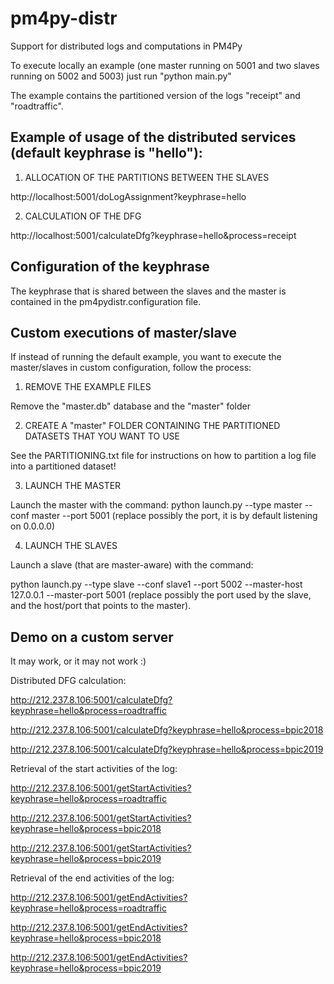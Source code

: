 # pm4py-distr
Support for distributed logs and computations in PM4Py

To execute locally an example (one master running on 5001 and two slaves running on 5002 and 5003)
just run "python main.py"

The example contains the partitioned version of the logs "receipt" and "roadtraffic".

## Example of usage of the distributed services (default keyphrase is "hello"):

1) ALLOCATION OF THE PARTITIONS BETWEEN THE SLAVES

http://localhost:5001/doLogAssignment?keyphrase=hello

2) CALCULATION OF THE DFG

http://localhost:5001/calculateDfg?keyphrase=hello&process=receipt

## Configuration of the keyphrase

The keyphrase that is shared between the slaves and the master is contained in the pm4pydistr.configuration file.

## Custom executions of master/slave

If instead of running the default example, you want to execute the master/slaves in custom configuration,
follow the process:

1) REMOVE THE EXAMPLE FILES

Remove the "master.db" database and the "master" folder

2) CREATE A "master" FOLDER CONTAINING THE PARTITIONED DATASETS THAT YOU WANT TO USE

See the PARTITIONING.txt file for instructions on how to partition a log file into a partitioned dataset!

3) LAUNCH THE MASTER

Launch the master with the command: python launch.py --type master --conf master --port 5001
(replace possibly the port, it is by default listening on 0.0.0.0)

4) LAUNCH THE SLAVES

Launch a slave (that are master-aware) with the command:

python launch.py --type slave --conf slave1 --port 5002 --master-host 127.0.0.1 --master-port 5001
(replace possibly the port used by the slave, and the host/port that points to the master).

## Demo on a custom server

It may work, or it may not work :)

Distributed DFG calculation:
 
http://212.237.8.106:5001/calculateDfg?keyphrase=hello&process=roadtraffic
 
http://212.237.8.106:5001/calculateDfg?keyphrase=hello&process=bpic2018
 
http://212.237.8.106:5001/calculateDfg?keyphrase=hello&process=bpic2019
 
Retrieval of the start activities of the log:
 
http://212.237.8.106:5001/getStartActivities?keyphrase=hello&process=roadtraffic
 
http://212.237.8.106:5001/getStartActivities?keyphrase=hello&process=bpic2018
 
http://212.237.8.106:5001/getStartActivities?keyphrase=hello&process=bpic2019
 
Retrieval of the end activities of the log:
 
http://212.237.8.106:5001/getEndActivities?keyphrase=hello&process=roadtraffic
 
http://212.237.8.106:5001/getEndActivities?keyphrase=hello&process=bpic2018
 
http://212.237.8.106:5001/getEndActivities?keyphrase=hello&process=bpic2019
